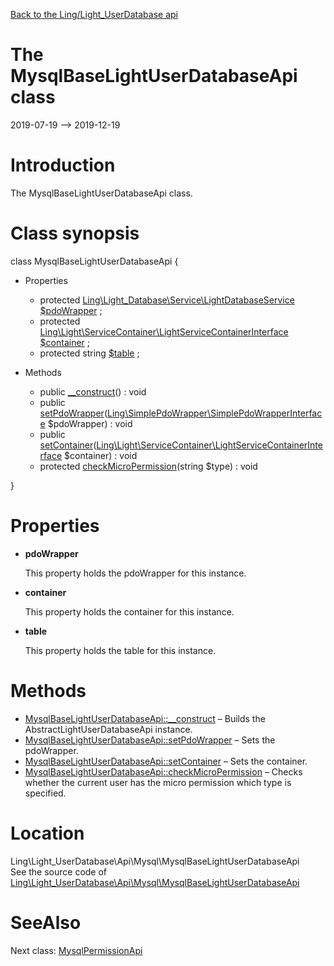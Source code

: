 [Back to the Ling/Light_UserDatabase api](https://github.com/lingtalfi/Light_UserDatabase/blob/master/doc/api/Ling/Light_UserDatabase.md)



The MysqlBaseLightUserDatabaseApi class
================
2019-07-19 --> 2019-12-19






Introduction
============

The MysqlBaseLightUserDatabaseApi class.



Class synopsis
==============


class <span class="pl-k">MysqlBaseLightUserDatabaseApi</span>  {

- Properties
    - protected [Ling\Light_Database\Service\LightDatabaseService](https://github.com/lingtalfi/Light_Database/blob/master/doc/api/Ling/Light_Database/Service/LightDatabaseService.md) [$pdoWrapper](#property-pdoWrapper) ;
    - protected [Ling\Light\ServiceContainer\LightServiceContainerInterface](https://github.com/lingtalfi/Light/blob/master/doc/api/Ling/Light/ServiceContainer/LightServiceContainerInterface.md) [$container](#property-container) ;
    - protected string [$table](#property-table) ;

- Methods
    - public [__construct](https://github.com/lingtalfi/Light_UserDatabase/blob/master/doc/api/Ling/Light_UserDatabase/Api/Mysql/MysqlBaseLightUserDatabaseApi/__construct.md)() : void
    - public [setPdoWrapper](https://github.com/lingtalfi/Light_UserDatabase/blob/master/doc/api/Ling/Light_UserDatabase/Api/Mysql/MysqlBaseLightUserDatabaseApi/setPdoWrapper.md)([Ling\SimplePdoWrapper\SimplePdoWrapperInterface](https://github.com/lingtalfi/SimplePdoWrapper/blob/master/doc/api/Ling/SimplePdoWrapper/SimplePdoWrapperInterface.md) $pdoWrapper) : void
    - public [setContainer](https://github.com/lingtalfi/Light_UserDatabase/blob/master/doc/api/Ling/Light_UserDatabase/Api/Mysql/MysqlBaseLightUserDatabaseApi/setContainer.md)([Ling\Light\ServiceContainer\LightServiceContainerInterface](https://github.com/lingtalfi/Light/blob/master/doc/api/Ling/Light/ServiceContainer/LightServiceContainerInterface.md) $container) : void
    - protected [checkMicroPermission](https://github.com/lingtalfi/Light_UserDatabase/blob/master/doc/api/Ling/Light_UserDatabase/Api/Mysql/MysqlBaseLightUserDatabaseApi/checkMicroPermission.md)(string $type) : void

}




Properties
=============

- <span id="property-pdoWrapper"><b>pdoWrapper</b></span>

    This property holds the pdoWrapper for this instance.
    
    

- <span id="property-container"><b>container</b></span>

    This property holds the container for this instance.
    
    

- <span id="property-table"><b>table</b></span>

    This property holds the table for this instance.
    
    



Methods
==============

- [MysqlBaseLightUserDatabaseApi::__construct](https://github.com/lingtalfi/Light_UserDatabase/blob/master/doc/api/Ling/Light_UserDatabase/Api/Mysql/MysqlBaseLightUserDatabaseApi/__construct.md) &ndash; Builds the AbstractLightUserDatabaseApi instance.
- [MysqlBaseLightUserDatabaseApi::setPdoWrapper](https://github.com/lingtalfi/Light_UserDatabase/blob/master/doc/api/Ling/Light_UserDatabase/Api/Mysql/MysqlBaseLightUserDatabaseApi/setPdoWrapper.md) &ndash; Sets the pdoWrapper.
- [MysqlBaseLightUserDatabaseApi::setContainer](https://github.com/lingtalfi/Light_UserDatabase/blob/master/doc/api/Ling/Light_UserDatabase/Api/Mysql/MysqlBaseLightUserDatabaseApi/setContainer.md) &ndash; Sets the container.
- [MysqlBaseLightUserDatabaseApi::checkMicroPermission](https://github.com/lingtalfi/Light_UserDatabase/blob/master/doc/api/Ling/Light_UserDatabase/Api/Mysql/MysqlBaseLightUserDatabaseApi/checkMicroPermission.md) &ndash; Checks whether the current user has the micro permission which type is specified.





Location
=============
Ling\Light_UserDatabase\Api\Mysql\MysqlBaseLightUserDatabaseApi<br>
See the source code of [Ling\Light_UserDatabase\Api\Mysql\MysqlBaseLightUserDatabaseApi](https://github.com/lingtalfi/Light_UserDatabase/blob/master/Api/Mysql/MysqlBaseLightUserDatabaseApi.php)



SeeAlso
==============
Next class: [MysqlPermissionApi](https://github.com/lingtalfi/Light_UserDatabase/blob/master/doc/api/Ling/Light_UserDatabase/Api/Mysql/MysqlPermissionApi.md)<br>
